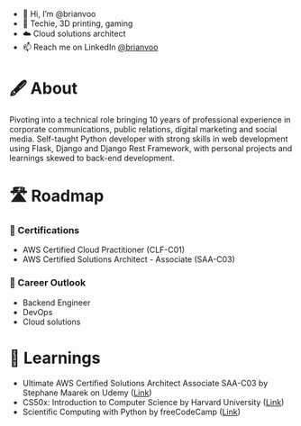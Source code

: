 - 👋 Hi, I’m @brianvoo
- 👀 Techie, 3D printing, gaming
- ☁️ Cloud solutions architect
- 📫 Reach me on LinkedIn <a href="https://www.linkedin.com/in/brianvoo">@brianvoo</a>

# 🖋️ About
Pivoting into a technical role bringing 10 years of professional experience in corporate communications, public relations, digital marketing and social media. Self-taught Python developer with strong skills in web development using Flask, Django and Django Rest Framework, with personal projects and learnings skewed to back-end development.

# 🛣️ Roadmap
### 📜 Certifications
- AWS Certified Cloud Practitioner (CLF-C01)
- AWS Certified Solutions Architect - Associate (SAA-C03)

### 💼 Career Outlook
- Backend Engineer
- DevOps
- Cloud solutions

# 🧠 Learnings
- Ultimate AWS Certified Solutions Architect Associate SAA-C03 by Stephane Maarek on Udemy ([Link](https://www.udemy.com/certificate/UC-292311f7-532a-48a5-8d97-74bc2a290a22/))
- CS50x: Introduction to Computer Science by Harvard University ([Link](https://certificates.cs50.io/f854200c-92d9-43ca-a9d3-2e339f437e2a.pdf?size=letter))
- Scientific Computing with Python by freeCodeCamp ([Link](https://www.freecodecamp.org/certification/brianvoo/scientific-computing-with-python-v7))

<!---
brianvoo/brianvoo is a ✨ special ✨ repository because its `README.md` (this file) appears on your GitHub profile.
You can click the Preview link to take a look at your changes.
--->
